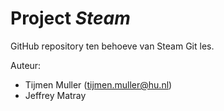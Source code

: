 # Project _Steam_

GitHub repository ten behoeve van Steam Git les.

Auteur:
* Tijmen Muller (tijmen.muller@hu.nl)
* Jeffrey Matray
